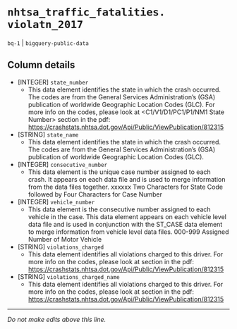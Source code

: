 # `nhtsa_traffic_fatalities. violatn_2017`
`bq-1` | `bigquery-public-data`

## Column details
* [INTEGER]   `state_number`
  - This data element identifies the state in which the crash occurred. The codes are from the General Services Administration’s (GSA) publication of worldwide Geographic Location Codes (GLC). For more info on the codes, please look at <C1/V1/D1/PC1/P1/NM1 State Number> section in the pdf: https://crashstats.nhtsa.dot.gov/Api/Public/ViewPublication/812315
* [STRING]    `state_name`
  - This data element identifies the state in which the crash occurred. The codes are from the General Services Administration’s (GSA) publication of worldwide Geographic Location Codes (GLC).
* [INTEGER]   `consecutive_number`
  - This data element is the unique case number assigned to each crash. It appears on each data file and is used to merge information from the data files together. xxxxxx Two Characters for State Code followed by Four Characters for Case Number
* [INTEGER]   `vehicle_number`
  - This data element is the consecutive number assigned to each vehicle in the case. This data element appears on each vehicle level data file and is used in conjunction with the ST_CASE data element to merge information from vehicle level data files. 000-999 Assigned Number of Motor Vehicle
* [STRING]    `violations_charged`
  - This data element identifies all violations charged to this driver. For more info on the codes, please look at <D21 Violations Charged> section in the pdf: https://crashstats.nhtsa.dot.gov/Api/Public/ViewPublication/812315
* [STRING]    `violations_charged_name`
  - This data element identifies all violations charged to this driver. For more info on the codes, please look at <D21 Violations Charged> section in the pdf: https://crashstats.nhtsa.dot.gov/Api/Public/ViewPublication/812315

-------------------------------------------------------------------------------
*Do not make edits above this line.*
